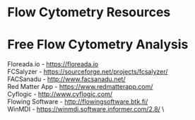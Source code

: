 # Flow Cytometry Resources

# Free Flow Cytometry Analysis
Floreada.io - https://floreada.io \
FCSalyzer - https://sourceforge.net/projects/fcsalyzer/ \
FACSanadu - http://www.facsanadu.net/ \
Red Matter App - https://www.redmatterapp.com/ \
Cyflogic - http://www.cyflogic.com/ \
Flowing Software - http://flowingsoftware.btk.fi/ \
WinMDI - https://winmdi.software.informer.com/2.8/ \


